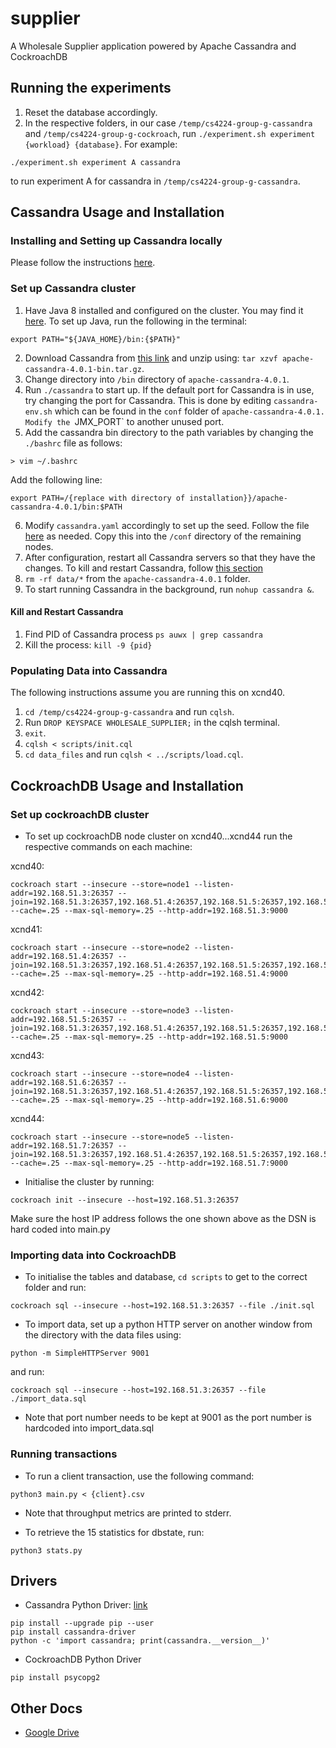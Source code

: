 # supplier

A Wholesale Supplier application powered by Apache Cassandra and CockroachDB

## Running the experiments

1. Reset the database accordingly.
2. In the respective folders, in our case `/temp/cs4224-group-g-cassandra` and `/temp/cs4224-group-g-cockroach`, run `./experiment.sh experiment {workload} {database}`. For example:

```
./experiment.sh experiment A cassandra
```

to run experiment A for cassandra in `/temp/cs4224-group-g-cassandra`.

## Cassandra Usage and Installation

### Installing and Setting up Cassandra locally

Please follow the instructions [here](/cassandra/installation.md).

### Set up Cassandra cluster

1. Have Java 8 installed and configured on the cluster. You may find it [here](https://www.oracle.com/sg/java/technologies/javase/javase8-archive-downloads.html#license-lightbox). To set up Java, run the following in the terminal:

```export JAVA_HOME="/{replace with directory of installation}/jdk1.8.0_202"
export PATH="${JAVA_HOME}/bin:{$PATH}"
```

2. Download Cassandra from [this link](https://www.apache.org/dyn/closer.lua/cassandra/4.0.1/apache-cassandra-4.0.1-bin.tar.gz) and unzip using:
   `tar xzvf apache-cassandra-4.0.1-bin.tar.gz`.
3. Change directory into `/bin` directory of `apache-cassandra-4.0.1`.
4. Run `./cassandra` to start up. If the default port for Cassandra is in use, try changing the port for Cassandra. This is done by editing `cassandra-env.sh` which can be found in the `conf` folder of `apache-cassandra-4.0.1. Modify the `JMX_PORT` to another unused port.
5. Add the cassandra bin directory to the path variables by changing the `./bashrc` file as follows:

```
> vim ~/.bashrc
```

Add the following line:

```
export PATH=/{replace with directory of installation}}/apache-cassandra-4.0.1/bin:$PATH
```

6. Modify `cassandra.yaml` accordingly to set up the seed. Follow the file [here](/cassandra/cassandra.yaml) as needed. Copy this into the `/conf` directory of the remaining nodes.
7. After configuration, restart all Cassandra servers so that they have the changes. To kill and restart Cassandra, follow [this section](####kill-and-restart-cassandra)
8. `rm -rf data/*` from the `apache-cassandra-4.0.1` folder.
9. To start running Cassandra in the background, run `nohup cassandra &`.

#### Kill and Restart Cassandra

1. Find PID of Cassandra process
   `ps auwx | grep cassandra`
2. Kill the process:
   `kill -9 {pid}`

### Populating Data into Cassandra

The following instructions assume you are running this on xcnd40.

1. `cd /temp/cs4224-group-g-cassandra` and run `cqlsh`.
2. Run `DROP KEYSPACE WHOLESALE_SUPPLIER;` in the cqlsh terminal.
3. `exit`.
4. `cqlsh < scripts/init.cql`
5. `cd data_files` and run `cqlsh < ../scripts/load.cql`.

## CockroachDB Usage and Installation

### Set up cockroachDB cluster

- To set up cockroachDB node cluster on xcnd40...xcnd44 run the respective commands on each machine:

xcnd40:

```
cockroach start --insecure --store=node1 --listen-addr=192.168.51.3:26357 --join=192.168.51.3:26357,192.168.51.4:26357,192.168.51.5:26357,192.168.51.6:26357,192.168.51.7:26357 --cache=.25 --max-sql-memory=.25 --http-addr=192.168.51.3:9000
```

xcnd41:

```
cockroach start --insecure --store=node2 --listen-addr=192.168.51.4:26357 --join=192.168.51.3:26357,192.168.51.4:26357,192.168.51.5:26357,192.168.51.6:26357,192.168.51.7:26357 --cache=.25 --max-sql-memory=.25 --http-addr=192.168.51.4:9000
```

xcnd42:

```
cockroach start --insecure --store=node3 --listen-addr=192.168.51.5:26357 --join=192.168.51.3:26357,192.168.51.4:26357,192.168.51.5:26357,192.168.51.6:26357,192.168.51.7:26357 --cache=.25 --max-sql-memory=.25 --http-addr=192.168.51.5:9000
```

xcnd43:

```
cockroach start --insecure --store=node4 --listen-addr=192.168.51.6:26357 --join=192.168.51.3:26357,192.168.51.4:26357,192.168.51.5:26357,192.168.51.6:26357,192.168.51.7:26357 --cache=.25 --max-sql-memory=.25 --http-addr=192.168.51.6:9000
```

xcnd44:

```
cockroach start --insecure --store=node5 --listen-addr=192.168.51.7:26357 --join=192.168.51.3:26357,192.168.51.4:26357,192.168.51.5:26357,192.168.51.6:26357,192.168.51.7:26357 --cache=.25 --max-sql-memory=.25 --http-addr=192.168.51.7:9000
```

- Initialise the cluster by running:

```
cockroach init --insecure --host=192.168.51.3:26357
```

Make sure the host IP address follows the one shown above as the DSN is hard coded into main.py

### Importing data into CockroachDB

- To initialise the tables and database, `cd scripts` to get to the correct folder and run:

```
cockroach sql --insecure --host=192.168.51.3:26357 --file ./init.sql
```

- To import data, set up a python HTTP server on another window from the directory with the data files using:

```
python -m SimpleHTTPServer 9001
```

and run:

```
cockroach sql --insecure --host=192.168.51.3:26357 --file ./import_data.sql
```

- Note that port number needs to be kept at 9001 as the port number is hardcoded into import_data.sql

### Running transactions

- To run a client transaction, use the following command:

```
python3 main.py < {client}.csv
```

- Note that throughput metrics are printed to stderr.

- To retrieve the 15 statistics for dbstate, run:

```
python3 stats.py
```

## Drivers

- Cassandra Python Driver: [link](https://github.com/datastax/python-driver)

```
pip install --upgrade pip --user
pip install cassandra-driver
python -c 'import cassandra; print(cassandra.__version__)'
```

- CockroachDB Python Driver

```
pip install psycopg2
```

## Other Docs

- [Google Drive](https://drive.google.com/drive/u/0/folders/17pflcjtitASINdO3Ek_BgWZ-aIsMcDo9)
